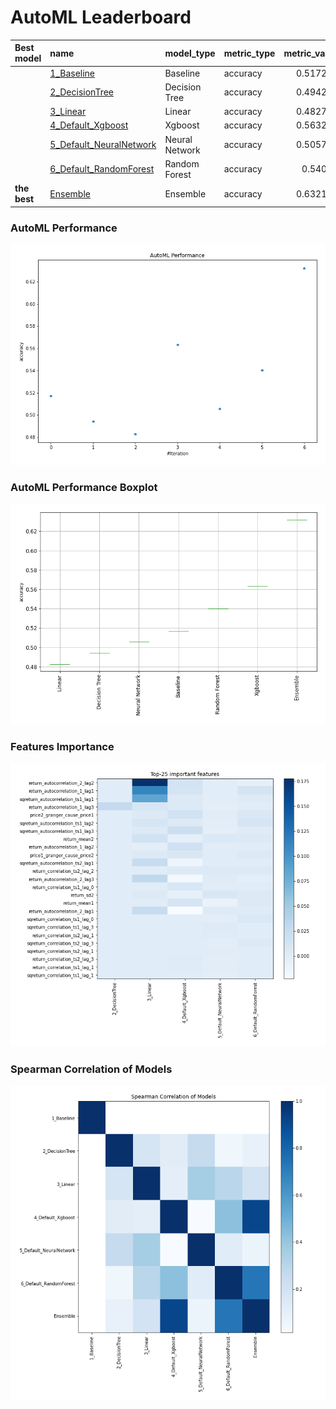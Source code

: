 # AutoML Leaderboard

| Best model   | name                                                         | model_type     | metric_type   |   metric_value |   train_time |
|:-------------|:-------------------------------------------------------------|:---------------|:--------------|---------------:|-------------:|
|              | [1_Baseline](1_Baseline/README.md)                           | Baseline       | accuracy      |       0.517241 |         0.65 |
|              | [2_DecisionTree](2_DecisionTree/README.md)                   | Decision Tree  | accuracy      |       0.494253 |        10.69 |
|              | [3_Linear](3_Linear/README.md)                               | Linear         | accuracy      |       0.482759 |         3.53 |
|              | [4_Default_Xgboost](4_Default_Xgboost/README.md)             | Xgboost        | accuracy      |       0.563218 |         4.26 |
|              | [5_Default_NeuralNetwork](5_Default_NeuralNetwork/README.md) | Neural Network | accuracy      |       0.505747 |         2.07 |
|              | [6_Default_RandomForest](6_Default_RandomForest/README.md)   | Random Forest  | accuracy      |       0.54023  |         7.12 |
| **the best** | [Ensemble](Ensemble/README.md)                               | Ensemble       | accuracy      |       0.632184 |         0.34 |

### AutoML Performance
![AutoML Performance](ldb_performance.png)

### AutoML Performance Boxplot
![AutoML Performance Boxplot](ldb_performance_boxplot.png)

### Features Importance
![features importance across models](features_heatmap.png)



### Spearman Correlation of Models
![models spearman correlation](correlation_heatmap.png)

